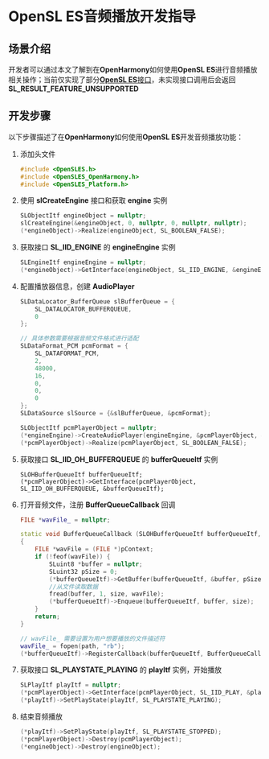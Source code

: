 # OpenSL ES音频播放开发指导 

## 场景介绍

开发者可以通过本文了解到在**OpenHarmony**如何使用**OpenSL ES**进行音频播放相关操作；当前仅实现了部分[**OpenSL ES**接口](https://gitee.com/openharmony/third_party_opensles/blob/master/api/1.0.1/OpenSLES.h)，未实现接口调用后会返回**SL_RESULT_FEATURE_UNSUPPORTED**
 
## 开发步骤

以下步骤描述了在**OpenHarmony**如何使用**OpenSL ES**开发音频播放功能：

1. 添加头文件

    ```c++
    #include <OpenSLES.h>
    #include <OpenSLES_OpenHarmony.h>
    #include <OpenSLES_Platform.h>
    ```

2. 使用 **slCreateEngine** 接口和获取 **engine** 实例

    ```c++
    SLObjectItf engineObject = nullptr;
    slCreateEngine(&engineObject, 0, nullptr, 0, nullptr, nullptr);
    (*engineObject)->Realize(engineObject, SL_BOOLEAN_FALSE);
    ```

3. 获取接口 **SL_IID_ENGINE** 的 **engineEngine** 实例

    ```c++
    SLEngineItf engineEngine = nullptr;
    (*engineObject)->GetInterface(engineObject, SL_IID_ENGINE, &engineEngine);
    ```

4. 配置播放器信息，创建 **AudioPlayer** 

    ```c++
    SLDataLocator_BufferQueue slBufferQueue = {
        SL_DATALOCATOR_BUFFERQUEUE,
        0
    };
    
    // 具体参数需要根据音频文件格式进行适配
    SLDataFormat_PCM pcmFormat = {
        SL_DATAFORMAT_PCM,
        2,
        48000,
        16,
        0,
        0,
        0
    };
    SLDataSource slSource = {&slBufferQueue, &pcmFormat};
    
    SLObjectItf pcmPlayerObject = nullptr;
    (*engineEngine)->CreateAudioPlayer(engineEngine, &pcmPlayerObject, &slSource, null, 0, nullptr, nullptr);
    (*pcmPlayerObject)->Realize(pcmPlayerObject, SL_BOOLEAN_FALSE);
    ```

5. 获取接口 **SL_IID_OH_BUFFERQUEUE** 的 **bufferQueueItf** 实例

    ```
    SLOHBufferQueueItf bufferQueueItf;
    (*pcmPlayerObject)->GetInterface(pcmPlayerObject, SL_IID_OH_BUFFERQUEUE, &bufferQueueItf);
    ```

6. 打开音频文件，注册 **BufferQueueCallback** 回调

    ```c++
    FILE *wavFile_ = nullptr;
    
    static void BufferQueueCallback (SLOHBufferQueueItf bufferQueueItf, void *pContext, SLuint32 size)
    {
        FILE *wavFile = (FILE *)pContext;
        if (!feof(wavFile)) {
            SLuint8 *buffer = nullptr;
            SLuint32 pSize = 0;
            (*bufferQueueItf)->GetBuffer(bufferQueueItf, &buffer, pSize);
            //从文件读取数据
            fread(buffer, 1, size, wavFile);
            (*bufferQueueItf)->Enqueue(bufferQueueItf, buffer, size);
        }
        return;
    }
    
    // wavFile_ 需要设置为用户想要播放的文件描述符
    wavFile_ = fopen(path, "rb");
    (*bufferQueueItf)->RegisterCallback(bufferQueueItf, BufferQueueCallback, wavFile_);
    ```

7. 获取接口 **SL_PLAYSTATE_PLAYING** 的 **playItf** 实例，开始播放

    ```c++
    SLPlayItf playItf = nullptr;
    (*pcmPlayerObject)->GetInterface(pcmPlayerObject, SL_IID_PLAY, &playItf);
    (*playItf)->SetPlayState(playItf, SL_PLAYSTATE_PLAYING);
    ```

8. 结束音频播放

    ```c++
    (*playItf)->SetPlayState(playItf, SL_PLAYSTATE_STOPPED);
    (*pcmPlayerObject)->Destroy(pcmPlayerObject);
    (*engineObject)->Destroy(engineObject);
    ```